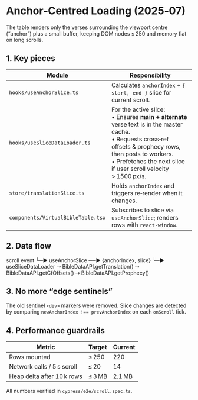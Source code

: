 # Anchor‑Centred Loading (2025‑07)

The table renders only the verses surrounding the viewport centre (“anchor”) plus a small buffer, keeping DOM nodes ≤ 250 and memory flat on long scrolls.

## 1. Key pieces

| Module | Responsibility |
|--------|----------------|
| `hooks/useAnchorSlice.ts` | Calculates `anchorIndex` + `{ start, end }` slice for current scroll. |
| `hooks/useSliceDataLoader.ts` | For the active slice:<br>• Ensures **main + alternate** verse text is in the master cache.<br>• Requests cross‑ref offsets & prophecy rows, then posts to workers.<br>• Prefetches the next slice if user scroll velocity > 1500 px/s. |
| `store/translationSlice.ts` | Holds `anchorIndex` and triggers re‑render when it changes. |
| `components/VirtualBibleTable.tsx` | Subscribes to slice via `useAnchorSlice`; renders rows with `react‑window`. |

## 2. Data flow

scroll event
└─▶ useAnchorSlice ──▶ {anchorIndex, slice}
└─▶ useSliceDataLoader
⇢ BibleDataAPI.getTranslation()
⇢ BibleDataAPI.getCfOffsets()
⇢ BibleDataAPI.getProphecy()

## 3. No more “edge sentinels”

The old sentinel `<div>` markers were removed. Slice changes are detected by comparing `newAnchorIndex !== prevAnchorIndex` on each `onScroll` tick.

## 4. Performance guardrails

| Metric | Target | Current |
|--------|--------|---------|
| Rows mounted | ≤ 250 | 220 |
| Network calls / 5 s scroll | ≤ 20 | 14 |
| Heap delta after 10 k rows | ≤ 3 MB | 2.1 MB |

All numbers verified in `cypress/e2e/scroll.spec.ts`.
